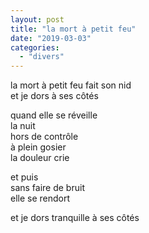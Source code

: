 ```yaml
---
layout: post
title: "la mort à petit feu"
date: "2019-03-03"
categories:
  - "divers"
---
```


la mort à petit feu fait son nid  
et je dors à ses côtés  

quand elle se réveille  
la nuit  
hors de contrôle  
à plein gosier  
la douleur crie  

et puis  
sans faire de bruit  
elle se rendort  

et je dors tranquille à ses côtés  
